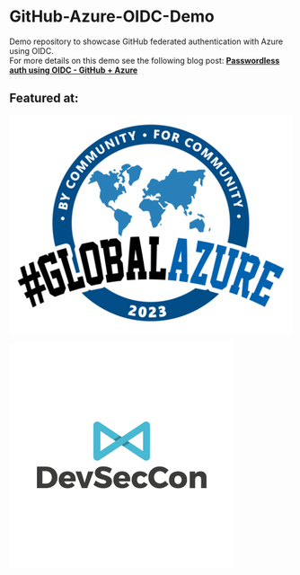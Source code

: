 # GitHub-Azure-OIDC-Demo

Demo repository to showcase GitHub federated authentication with Azure using OIDC.  
For more details on this demo see the following blog post: **[Passwordless auth using OIDC - GitHub + Azure](https://dev.to/pwd9000/bk-1iij)**  

## Featured at:

![image.png](https://raw.githubusercontent.com/Pwd9000-ML/GitHub-Azure-OIDC-Demo/master/assets/bootcamp2023.png)  

![image.png](https://raw.githubusercontent.com/Pwd9000-ML/GitHub-Azure-OIDC-Demo/master/assets/devseccon.png)  
